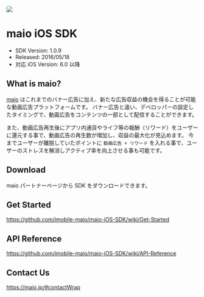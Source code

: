 ![](https://github.com/imobile-maio/maio-iOS-SDK/blob/wiki/doc/images/logo.png)

# maio iOS SDK
- SDK Version: 1.0.9
- Released: 2016/05/18
- 対応 iOS Version: 6.0 以降

## What is maio?
[maio](https://maio.jp/) はこれまでのバナー広告に加え、新たな広告収益の機会を得ることが可能な動画広告プラットフォームです。
バナー広告と違い、デベロッパーの設定したタイミングで、動画広告をコンテンツの一部として配信することができます。

また、動画広告再生後にアプリ内通貨やライフ等の報酬（リワード）をユーザーに還元する事で、動画広告の再生数が増加し、収益の最大化が見込めます。
今までユーザーが離脱していたポイントに `動画広告 + リワード` を入れる事で、ユーザーのストレスを解消しアクティブ率を向上させる事も可能です。

## Download
maio パートナーページから SDK をダウンロードできます。

## Get Started
https://github.com/imobile-maio/maio-iOS-SDK/wiki/Get-Started 

## API Reference
https://github.com/imobile-maio/maio-iOS-SDK/wiki/API-Reference

## Contact Us
https://maio.jp/#contactWrap